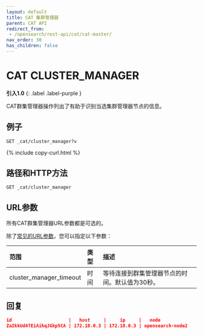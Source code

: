 ```yaml
---
layout: default
title: CAT 集群管理器
parent: CAT API
redirect_from:
 - /opensearch/rest-api/cat/cat-master/
nav_order: 30
has_children: false
---
```


# CAT CLUSTER_MANAGER
**引入1.0**
{: .label .label-purple }

CAT群集管理器操作列出了有助于识别当选集群管理器节点的信息。

## 例子

```
GET _cat/cluster_manager?v
```
{% include copy-curl.html %}

## 路径和HTTP方法

```
GET _cat/cluster_manager
```

## URL参数

所有CAT群集管理器URL参数都是可选的。

除了[常见的URL参数]({{site.url}}{{site.baseurl}}/api-reference/cat/index)，您可以指定以下参数：

范围| 类型| 描述
:--- | :--- | :---
cluster_manager_timeout| 时间| 等待连接到群集管理器节点的时间。默认值为30秒。

## 回复

```json
id                     |   host     |     ip     |   node
ZaIkkUd4TEiAihqJGkp5CA | 172.18.0.3 | 172.18.0.3 | opensearch-node2
```

